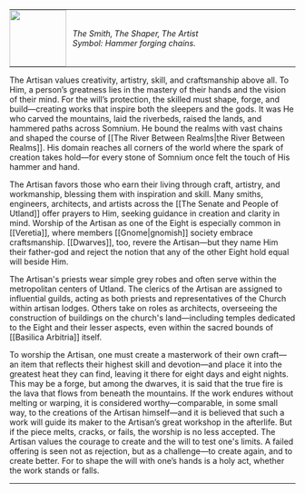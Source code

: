 <hr style="margin: 0;">
<span style="margin:0; display: inline-flex; align-items: center; gap: 3px;">
  <img src="The Artisan.png" width="100" style="margin:0; margin-right: 8px;">
  <span style="margin:0; display: flex; flex-direction: column;">
    <span style="margin:0; display: inline-flex; gap: 3px;">
      <em>The Smith,</em>
      <em>The Shaper,</em>
      <em>The Artist</em>
    </span>
    <span><em>Symbol: Hammer forging chains.</em></span>
  </span>
</span>
<hr style="margin: 0;">

The Artisan values creativity, artistry, skill, and craftsmanship above all. To Him, a person’s greatness lies in the mastery of their hands and the vision of their mind. For the will’s protection, the skilled must shape, forge, and build—creating works that inspire both the sleepers and the gods. It was He who carved the mountains, laid the riverbeds, raised the lands, and hammered paths across Somnium. He bound the realms with vast chains and shaped the course of [[The River Between Realms|the River Between Realms]]. His domain reaches all corners of the world where the spark of creation takes hold—for every stone of Somnium once felt the touch of His hammer and hand.

The Artisan favors those who earn their living through craft, artistry, and workmanship, blessing them with inspiration and skill. Many smiths, engineers, architects, and artists across the [[The Senate and People of Utland]] offer prayers to Him, seeking guidance in creation and clarity in mind. Worship of the Artisan as one of the Eight is especially common in [[Veretia]], where members [[Gnome|gnomish]] society embrace craftsmanship. [[Dwarves]], too, revere the Artisan—but they name Him their father-god and reject the notion that any of the other Eight hold equal will beside Him.

The Artisan's priests wear simple grey robes and often serve within the metropolitan centers of Utland. The clerics of the Artisan are assigned to influential guilds, acting as both priests and representatives of the Church within artisan lodges. Others take on roles as architects, overseeing the construction of buildings on the church's land—including temples dedicated to the Eight and their lesser aspects, even within the sacred bounds of [[Basilica Arbitria]] itself.

To worship the Artisan, one must create a masterwork of their own craft—an item that reflects their highest skill and devotion—and place it into the greatest heat they can find, leaving it there for eight days and eight nights. This may be a forge, but among the dwarves, it is said that the true fire is the lava that flows from beneath the mountains. If the work endures without melting or warping, it is considered worthy—comparable, in some small way, to the creations of the Artisan himself—and it is believed that such a work will guide its maker to the Artisan’s great workshop in the afterlife. But if the piece melts, cracks, or fails, the worship is no less accepted. The Artisan values the courage to create and the will to test one's limits. A failed offering is seen not as rejection, but as a challenge—to create again, and to create better. For to shape the will with one’s hands is a holy act, whether the work stands or falls.
<hr style="margin: 0;">
